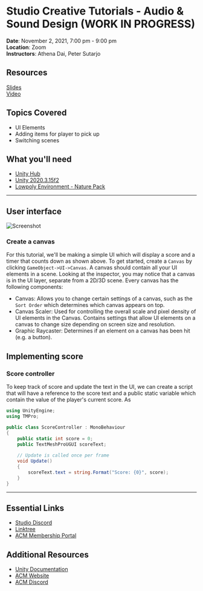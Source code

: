 # Studio Creative Tutorials - Audio & Sound Design (WORK IN PROGRESS)
 
**Date**: November 2, 2021, 7:00 pm - 9:00 pm<br>
**Location**: Zoom<br>
**Instructors**: Athena Dai, Peter Sutarjo<br>
 
## Resources
[Slides](https://docs.google.com/presentation/d/1N__34gQRdCBV8gSB7huCgWJGKWnnMpdQAGUF3QjkW_k/edit?usp=sharing)<br>
[Video](https://youtu.be/oB3sk4a3VkE)<br>
 
## Topics Covered
* UI Elements
* Adding items for player to pick up
* Switching scenes
 
## What you'll need
* [Unity Hub](https://unity.com/download)
* [Unity 2020.3.15f2](https://unity3d.com/unity/qa/lts-releases)
* [Lowpoly Environment - Nature Pack](https://drive.google.com/file/d/1AGSRnSt-Z32ARl03rovPyRvPZ_1j3ixi/view?usp=sharing)
---
## User interface
![Screenshot](Screenshots/image1.png)<br>

### Create a canvas
For this tutorial, we'll be making a simple UI which will display a score and a timer that counts down as shown above. To get started, create a `Canvas` by clicking `GameObject->UI->Canvas`. A canvas should contain all your UI elements in a scene. Looking at the inspector, you may notice that a canvas is in the UI layer, separate from a 2D/3D scene. Every canvas has the following components:
* Canvas: Allows you to change certain settings of a canvas, such as the `Sort Order` which determines which canvas appears on top.
* Canvas Scaler: Used for controlling the overall scale and pixel density of UI elements in the Canvas. Contains settings that allow UI elements on a canvas to change size depending on screen size and resolution. 
* Graphic Raycaster: Determines if an element on a canvas has been hit (e.g. a button).

## Implementing score
### Score controller
To keep track of score and update the text in the UI, we can create a script that will have a reference to the score text and a public static variable which contain the value of the player's current score. As
```csharp
using UnityEngine;
using TMPro;

public class ScoreController : MonoBehaviour
{
    public static int score = 0;
    public TextMeshProUGUI scoreText;
    
    // Update is called once per frame
    void Update()
    {
        scoreText.text = string.Format("Score: {0}", score); 
    }
}
```




---

## Essential Links
- [Studio Discord](https://discord.com/invite/bBk2Mcw)
- [Linktree](https://linktr.ee/acmstudio)
- [ACM Membership Portal](https://members.uclaacm.com/)
## Additional Resources
- [Unity Documentation](https://docs.unity3d.com/Manual/index.html)
- [ACM Website](https://www.uclaacm.com/)
- [ACM Discord](https://discord.com/invite/eWmzKsY)
 
 
